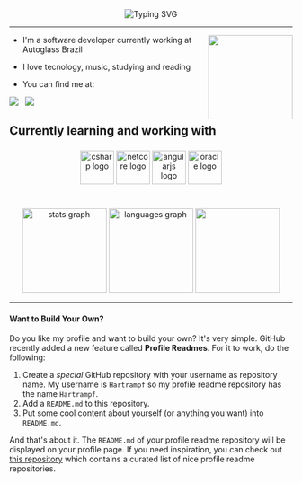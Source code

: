 <div align="center">
  <img src="https://readme-typing-svg.demolab.com?font=Fira+Code&size=30&pause=1000&color=478FF7&width=435&lines=Hi!+I'm+Nickson+Endlich;Fullstack+Developer" alt="Typing SVG" />
</div>
<hr>
  <img align="right" height="150" src="https://i.giphy.com/media/iGfkcRNtl8tm8/giphy.webp" />
  
  - I'm a software developer currently working at Autoglass Brazil
  
  - I love tecnology, music, studying and reading
  
  - You can find me at:

  <a href="https://www.linkedin.com/in/nicksonendlich" target="_blank" rel="noopener noreferrer"><img src="https://img.shields.io/badge/LinkedIn-0077B5?style=for-the-badge&logo=linkedin&logoColor=white" /></a> &nbsp; <a href="https://www.instagram.com/nicksonendlich" target="_blank" rel="noopener noreferrer"><img src="https://img.shields.io/badge/Instagram-E4405F?style=for-the-badge&logo=instagram&logoColor=white" /></a>

## <div align="left">Currently learning and working with</div>

###
<div align="center">
  <img src="https://cdn.jsdelivr.net/gh/devicons/devicon/icons/csharp/csharp-original.svg" height="60" alt="csharp logo"  />
  <img src="https://cdn.jsdelivr.net/gh/devicons/devicon/icons/dotnetcore/dotnetcore-original.svg" height="60" alt="netcore logo" />
  <img src="https://cdn.jsdelivr.net/gh/devicons/devicon/icons/angularjs/angularjs-original.svg" height="60" alt="angularjs logo"  /> 
  <img src="https://cdn.jsdelivr.net/gh/devicons/devicon/icons/oracle/oracle-original.svg" height="60" alt="oracle logo" />
</div>
<br>

###
<div align="center">
  <img src="https://github-readme-stats.vercel.app/api?hide_title=false&hide_rank=false&show_icons=true&include_all_commits=true&count_private=true&disable_animations=false&theme=dark&locale=en&hide_border=false&username=nicksonsantos" height="150" alt="stats graph"  />
  <img src="https://github-readme-stats.vercel.app/api/top-langs?locale=en&hide_title=false&layout=compact&card_width=320&langs_count=5&theme=dark&hide_border=false&username=nicksonsantos" height="150" alt="languages graph"  />
  <img height="150" src="https://i.giphy.com/media/MSS0COPq80x68/giphy.webp"  />
</div>

<hr>

#### Want to Build Your Own?

Do you like my profile and want to build your own? It's very simple. GitHub recently added a new feature called **Profile Readmes**. For it to work, do the following:

1. Create a *special* GitHub repository with your username as repository name. My username is `Hartrampf` so my profile readme repository has the name `Hartrampf`.
1. Add a `README.md` to this repository.
1. Put some cool content about yourself (or anything you want) into `README.md`.

And that's about it. The `README.md` of your profile readme repository will be displayed on your profile page. If you need inspiration, you can check out [this repository](https://github.com/abhisheknaiidu/awesome-github-profile-readme) which contains a curated list of nice profile readme repositories.
